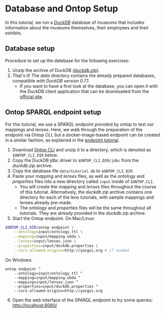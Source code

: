 # Database and Ontop Setup

In this tutorial, we run a [*DuckDB*](duckdb.org) database of museums that includes information about the museums themselves, their employees and their exhibits.

## Database setup

Procedure to set up the datebase for the following exercises:

1. Unzip the archive of DuckDB [*(duckdb.zip)*](../duckdb.zip).
2. That's it! The *data* directory contains the already prepared databases, compatible with *DuckDB version 0.7.1*.
     - If you want to have a first look at the database, you can open it with the DuckDB client application that can be downloaded from the [official site](https://duckdb.org/#quickinstall).

## Ontop SPARQL endpoint setup

For this tutorial, we use a SPARQL endpoint provided by ontop to test our mappings and lenses. Here, we walk through the preparation of the endpoint via *Ontop CLI*, but a docker-image-based endpoint can be created in a similar fashion, as explained in the [endpoint tutorial](../endpoint/endpoint-docker.md).

1. Download [Ontop CLI](https://github.com/ontop/ontop/releases) and unzip it to a directory, which is denoted as `$ONTOP_CLI_DIR` below.
2. Copy the DuckDB jdbc driver to `$ONTOP_CLI_DIR/jdbc` from the *duckdb.zip* archive.
3. Copy the database file `data/tutorial.db` to `$ONTOP_CLI_DIR`.
4. Paste your *mapping* and *lenses* files, as well as the *ontology* and *properties* files into a new directory called `input` inside of `$ONTOP_CLI`.
     - You will create the *mapping* and *lenses* files throughout the course of this tutorial. Alternatively, the *duckdb.zip* archive contains one directory for each of the lens tutorials, with sample mappings and lenses already pre-made.
     - The *ontology* and *properties* files will be the same throughout all tutorials. They are already provided in the *duckdb.zip* archive.
4. Start the Ontop endpoint. On Mac/Linux:

```bash
$ONTOP_CLI_DIR/ontop endpoint \
    --ontology=input/ontology.ttl \
    --mapping=input/mapping.obda \
    --lenses=input/lenses.json \
    --properties=input/duckdb.properties \
    --cors-allowed-origins=http://yasgui.org # if needed
```

On Windows:

```batch
ontop endpoint ^
    --ontology=input/ontology.ttl ^
    --mapping=input/mapping.obda ^
    --mapping=input/lenses.json ^
    --properties=input/duckdb.properties ^
    --cors-allowed-origins=http://yasgui.org 
```

6. Open the web interface of the SPARQL endpoint to try some queries: 
   [http://localhost:8080/](http://localhost:8080/)
